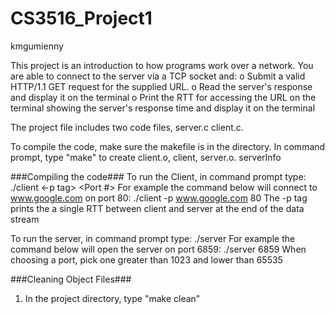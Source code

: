 # CS3516_Project1
kmgumienny

This project is an introduction to how programs work over a network. You are able to connect to the server via a TCP socket and:
o Submit a valid HTTP/1.1 GET request for the supplied URL.
o Read the server's response and display it on the terminal
o Print the RTT for accessing the URL on the terminal showing the server's response time and display it on the terminal


The project file includes two code files, server.c client.c.

To compile the code, make sure the makefile is in the directory.
In command prompt, type "make" to create client.o, client, server.o. serverInfo

###Compiling the code###
To run the Client, in command prompt type:
  ./client <-p tag> <URL> <Port #>
For example the command below will connect to www.google.com on port 80:
  ./client -p www.google.com 80
The -p tag prints the a single RTT between client and server at the end of the data stream

To run the server, in command prompt type:
  ./server <port>
For example the command below will open the server on port 6859:
  ./server 6859
When choosing a port, pick one greater than 1023 and lower than 65535

###Cleaning Object Files###
1) In the project directory, type "make clean"

